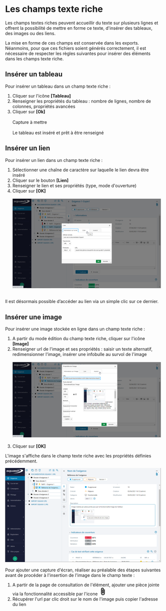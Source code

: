 # Les champs texte riche

Les champs textes riches peuvent accueillir du texte sur plusieurs lignes et offrent la possibilité de mettre en forme ce texte, d'insérer des tableaux, des images ou des liens.

La mise en forme de ces champs est conservée dans les exports. Néanmoins, pour que ces fichiers soient générés correctement, il est nécessaire de respecter les règles suivantes pour insérer des éléments dans les champs texte riche. 

## Insérer un tableau

 Pour insérer un tableau dans un champ texte riche :

 1. Cliquer sur l'icône **[Tableau]**
 2. Renseigner les propriétés du tableau : nombre de lignes, nombre de colonnes, propriétés avancées
 3. Cliquer sur **[Ok]**
 <br/><br/>
 Capture à mettre
 <br/><br/>
 Le tableau est inséré et prêt à être renseigné

## Insérer un lien

 Pour insérer un lien dans un champ texte riche :

 1. Sélectionner une chaîne de caractère sur laquelle le lien devra être inséré
 2. Cliquer sur le bouton  **[Lien]**
 3. Renseigner le lien et ses propriétés (type, mode d'ouverture)
 4. Cliquer sur **[OK]**
<br/><br/>
![Lien](resources/champtr-lien-fr.png)
<br/><br/>
 
 Il est désormais possible d’accéder au lien via un simple clic sur ce dernier.

## Insérer une image

Pour insérer une image stockée en ligne dans un champ texte riche : 

 1. A partir du mode édition du champ texte riche,  cliquer sur l'icône **[Image]**
 2. Renseigner url de l'image et ses propriétés : saisir un texte alternatif, redimensionner l'image, insérer une infobulle au survol de l'image
<br/><br/>
![Propriété de l'image à insérer](resources/champtr-propriete-image-fr.png)
<br/><br/>
 3. Cliquer sur **[OK]**

L'image s'affiche dans le champ texte riche avec les propriétés définies précédemment.

![Rendu image insérée](resources/champtr-image-inseree-fr.png)

Pour ajouter une capture d'écran, réaliser au préalable des étapes suivantes avant de procéder à l'insertion de l'image dans le champ texte : 

 1. A partir de la page de consultation de l'élément, ajouter une pièce jointe via la fonctionnalité accessible par l'icone ![Icone PJ](resources/attachments.png)
 2. Récupérer l'url par clic droit sur le nom de l'image puis copier l'adresse du lien

